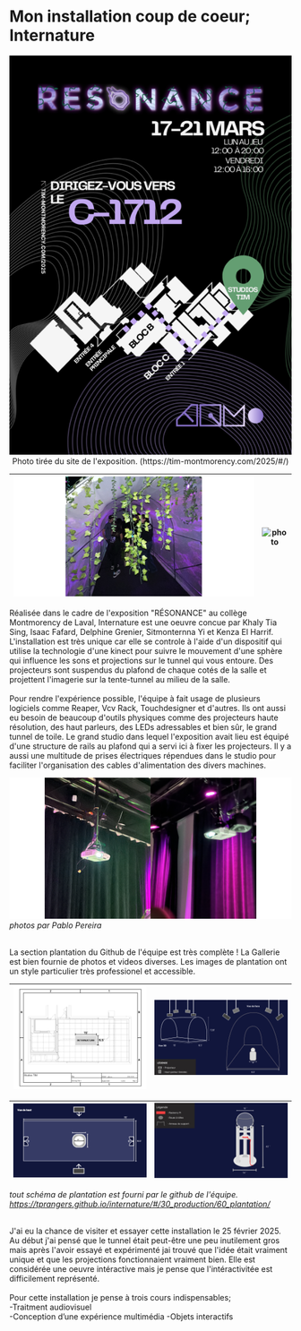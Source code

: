 <h1>Mon installation coup de coeur; Internature</h1>

<p align="center">
  <img src="img/carte_resonance.png" width="600px"> <br>
  Photo tirée du site de l'exposition. (https://tim-montmorency.com/2025/#/)
</p>

![photo](./img/internature_projections.png) | ![photo](img/internature_équipe.png)
:-------------------------:|:-------------------------:

 Réalisée dans le cadre de l'exposition "RÉSONANCE" au collège Montmorency de Laval, Internature est une oeuvre concue par Khaly Tia Sing, Isaac Fafard, Delphine Grenier, Sitmonternna Yi et Kenza El Harrif. L'installation est très unique car elle se controle à l'aide d'un dispositif qui utilise la technologie d'une kinect pour suivre le mouvement d'une sphère qui influence les sons et projections sur le tunnel qui vous entoure. Des projecteurs sont suspendus du plafond de chaque cotés de la salle et projettent l'imagerie sur la tente-tunnel au milieu de la salle.
<br/><br/>
Pour rendre l'expérience possible, l'équipe à fait usage de plusieurs logiciels comme Reaper, Vcv Rack, Touchdesigner et d'autres. Ils ont aussi eu besoin de beaucoup d'outils physiques comme des projecteurs haute résolution, des haut parleurs, des LEDs adressables et bien sûr, le grand tunnel de toile. Le grand studio dans lequel l'exposition avait lieu est équipé d'une structure de rails au plafond qui a servi ici à fixer les projecteurs. Il y a aussi une multitude de prises électriques répendues dans le studio pour faciliter l'organisation des cables d'alimentation des divers machines.

![photo](img/internature_projecteurs.png)
*photos par Pablo Pereira*
<br/><br/>

La section plantation du Github de l'équipe est très complète ! La Gallerie est bien fournie de photos et videos diverses. Les images de plantation ont un style particulier très professionel et accessible. 

![photo](img/internature_plantation01.jpg) | ![photo](img/internature_plantation_serre_3d.jpg) | 
:-------------------------:|:-------------------------:

![photo](img/internature_plantation_serre_haut.jpg) | ![photo](img/internature_plantation_sphere.jpg) | 
:-------------------------:|:-------------------------:

*tout schéma de plantation est fourni par le github de l'équipe. https://tprangers.github.io/internature/#/30_production/60_plantation/*

<br/>
J'ai eu la chance de visiter et essayer cette installation le 25 février 2025. Au début j'ai pensé que le tunnel était peut-être une peu inutilement gros mais après l'avoir essayé et expérimenté jai trouvé que l'idée était vraiment unique et que les projections fonctionnaient vraiment bien. Elle est considérée une oeuvre intéractive mais je pense que l'intéractivitée est difficilement représenté.
<br/><br/>
Pour cette installation je pense à trois cours indispensables;<br/>
-Traitment audiovisuel<br/>
-Conception d’une expérience multimédia
-Objets interactifs


